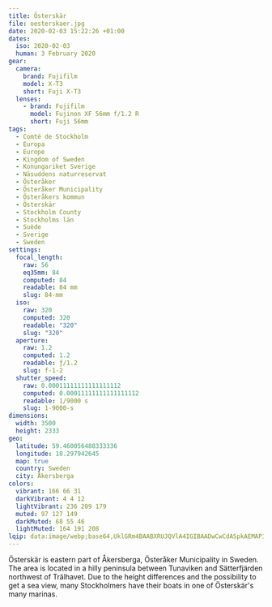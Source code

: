 ```yaml
---
title: Österskär
file: oesterskaer.jpg
date: 2020-02-03 15:22:26 +01:00
dates:
  iso: 2020-02-03
  human: 3 February 2020
gear:
  camera:
    brand: Fujifilm
    model: X-T3
    short: Fuji X-T3
  lenses:
    - brand: Fujifilm
      model: Fujinon XF 56mm f/1.2 R
      short: Fuji 56mm
tags:
  - Comté de Stockholm
  - Europa
  - Europe
  - Kingdom of Sweden
  - Konungariket Sverige
  - Näsuddens naturreservat
  - Österåker
  - Österåker Municipality
  - Österåkers kommun
  - Österskär
  - Stockholm County
  - Stockholms län
  - Suède
  - Sverige
  - Sweden
settings:
  focal_length:
    raw: 56
    eq35mm: 84
    computed: 84
    readable: 84 mm
    slug: 84-mm
  iso:
    raw: 320
    computed: 320
    readable: "320"
    slug: "320"
  aperture:
    raw: 1.2
    computed: 1.2
    readable: ƒ/1.2
    slug: f-1-2
  shutter_speed:
    raw: 0.00011111111111111112
    computed: 0.00011111111111111112
    readable: 1/9000 s
    slug: 1-9000-s
dimensions:
  width: 3500
  height: 2333
geo:
  latitude: 59.460056488333336
  longitude: 18.297942645
  map: true
  country: Sweden
  city: Åkersberga
colors:
  vibrant: 166 66 31
  darkVibrant: 4 4 12
  lightVibrant: 236 209 179
  muted: 97 127 149
  darkMuted: 68 55 46
  lightMuted: 164 191 208
lqip: data:image/webp;base64,UklGRm4BAABXRUJQVlA4IGIBAADwCwCdASpkAEMAP3GoyFm0tzsvr5aaq2AuCWUAzy3cQDT07BCQyV6zcTUwUITYXHAHKVBm5GpUmPy0Vp3leX5Rvt0OxpDPncNCHEOuv9BnJLBBK+4uVx30aHccWuoaIAF8UIWPtb0SAACn2fobZziNUOa6D4mrHsxm5chEasB2Yff8bUPgsnCUogy+QDZUvySKzQrWCFbeFY77YZud3buGda3bXqUpQE7IMwCFpXIDsb5i6Or5QXP4//MOSZKwEt9J9joeHARLznF5LFrlpamy42n6HmZgAfriTRVysDXu/pN09R0b+VeMa+mKYw15sj6CGccACuGtmFN4dkN3udk1c8bepiA1wp0lms5gjL8n88I1X/oQlZ3D9MVazIC4mMrVeiwiM1Oit8u6piImnY3bjSDraDOIhAdMKWGv3Csvw6VVmCMjzUmSnBIYzuuoUPfT5HjjN+e6Khzj5vfl+L5kAAA=
---
```


Österskär is eastern part of Åkersberga, Österåker Municipality in Sweden. The area is located in a hilly peninsula between Tunaviken and Sätterfjärden northwest of Trälhavet. Due to the height differences and the possibility to get a sea view, many Stockholmers have their boats in one of Österskär's many marinas.
